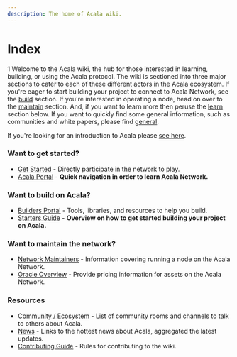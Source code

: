 ```yaml
---
description: The home of Acala wiki.
---
```


# Index

1 Welcome to the Acala wiki, the hub for those interested in learning, building, or using the Acala protocol. The wiki is sectioned into three major sections to cater to each of these different actors in the Acala ecosystem. If you're eager to start building your project to connect to Acala Network, see the [build](https://wiki.acala.network/build/) section. If you're interested in operating a node, head on over to the [maintain](https://wiki.acala.network/maintain/) section. And, if you want to learn more then peruse the [learn](https://wiki.acala.network/learn/) section below. If you want to quickly find some general information, such as communities and white papers, please find [general](https://wiki.acala.network/general/).

If you're looking for an introduction to Acala please [see here](https://wiki.acala.network/learn/acala-introduction).

### Want to get started?

* [Get Started](https://wiki.acala.network/learn/get-started) - Directly participate in the network to play.
* [Acala Portal](https://wiki.acala.network/general/acala-portal) - **Quick navigation in order to learn Acala Network.**

### Want to build on Acala?

* [Builders Portal](https://wiki.acala.network/build/builders-portal) - Tools, libraries, and resources to help you build.
* [Starters Guide](https://wiki.acala.network/build/development-guide/builders-starters-guide) - **Overview on how to get started building your project on Acala.**

### Want to maintain the network?

* [Network Maintainers](https://wiki.acala.network/maintain/network-maintainers) - Information covering running a node on the Acala Network.
* [Oracle Overview](https://wiki.acala.network/maintain/oracle/oracle-overview) - Provide pricing information for assets on the Acala Network.

### Resources

* [Community / Ecosystem](https://wiki.acala.network/general/acala-portal/community) - List of community rooms and channels to talk to others about Acala.
* [News](https://wiki.acala.network/general/acala-portal/news) - Links to the hottest news about Acala, aggregated the latest updates.
* [Contributing Guide](https://wiki.acala.network/general/contributing) - Rules for contributing to the wiki.

